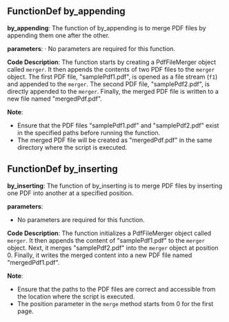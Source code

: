 ## FunctionDef by_appending
**by_appending**: The function of by_appending is to merge PDF files by appending them one after the other.

**parameters**: 
· No parameters are required for this function.

**Code Description**: 
The function starts by creating a PdfFileMerger object called `merger`. It then appends the contents of two PDF files to the `merger` object. The first PDF file, "samplePdf1.pdf", is opened as a file stream (`f1`) and appended to the `merger`. The second PDF file, "samplePdf2.pdf", is directly appended to the `merger`. Finally, the merged PDF file is written to a new file named "mergedPdf.pdf".

**Note**: 
- Ensure that the PDF files "samplePdf1.pdf" and "samplePdf2.pdf" exist in the specified paths before running the function.
- The merged PDF file will be created as "mergedPdf.pdf" in the same directory where the script is executed.
## FunctionDef by_inserting
**by_inserting**: The function of by_inserting is to merge PDF files by inserting one PDF into another at a specified position.

**parameters**:
- No parameters are required for this function.

**Code Description**:
The function initializes a PdfFileMerger object called `merger`. It then appends the content of "samplePdf1.pdf" to the `merger` object. Next, it merges "samplePdf2.pdf" into the `merger` object at position 0. Finally, it writes the merged content into a new PDF file named "mergedPdf1.pdf".

**Note**:
- Ensure that the paths to the PDF files are correct and accessible from the location where the script is executed.
- The position parameter in the `merge` method starts from 0 for the first page.
